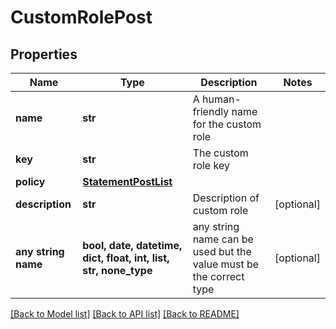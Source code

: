 # CustomRolePost


## Properties
Name | Type | Description | Notes
------------ | ------------- | ------------- | -------------
**name** | **str** | A human-friendly name for the custom role | 
**key** | **str** | The custom role key | 
**policy** | [**StatementPostList**](StatementPostList.md) |  | 
**description** | **str** | Description of custom role | [optional] 
**any string name** | **bool, date, datetime, dict, float, int, list, str, none_type** | any string name can be used but the value must be the correct type | [optional]

[[Back to Model list]](../README.md#documentation-for-models) [[Back to API list]](../README.md#documentation-for-api-endpoints) [[Back to README]](../README.md)


